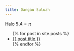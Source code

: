 ```yaml
---
title: Dangau Suluah
---
```

Halo 5
$A = \pi$
<ul>
  {% for post in site.posts %}
    <li>
      <a href="{{ post.url }}">{{ post.title }}</a>
    </li>
  {% endfor %}
</ul>
